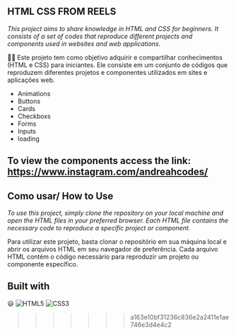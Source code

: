 
## HTML CSS FROM REELS
*This project aims to share knowledge in HTML and CSS for beginners. It consists of a set of codes that reproduce different projects and components used in websites and web applications.*

✌🏻 Este projeto tem como objetivo adquirir e compartilhar conhecimentos  (HTML e CSS) para iniciantes. Ele consiste em um conjunto de códigos que reproduzem diferentes projetos e componentes utilizados em sites e aplicações web.
- Animations 
- Buttons
- Cards
- Checkboxs
- Forms
- Inputs
- loading
## To view the components access the link: https://www.instagram.com/andreahcodes/

## Como usar/ How to Use
*To use this project, simply clone the repository on your local machine and open the HTML files in your preferred browser. Each HTML file contains the necessary code to reproduce a specific project or component.*

Para utilizar este projeto, basta clonar o repositório em sua máquina local e abrir os arquivos HTML em seu navegador de preferência. Cada arquivo HTML contém o código necessário para reproduzir um projeto ou componente específico.


## Built with 
 😃 
![HTML5](https://img.shields.io/badge/html5-%23E34F26.svg?style=for-the-badge&logo=html5&logoColor=white)
![CSS3](https://img.shields.io/badge/css3-%231572B6.svg?style=for-the-badge&logo=css3&logoColor=white)





>>>>>>> a163e10bf31236c836e2a2411e1ae746e3d4e4c2
